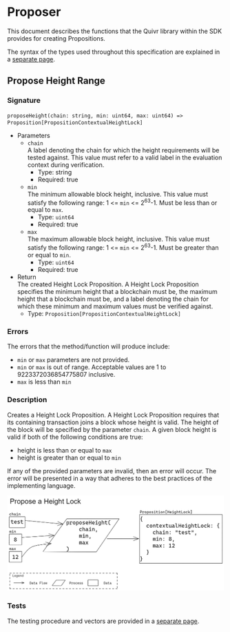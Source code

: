 # Proposer

This document describes the functions that the Quivr library within the SDK provides for creating Propositions. 

The syntax of the types used throughout this specification are explained in a [separate page](../../Overview/Types.md).

## Propose Height Range

### Signature

```
proposeHeight(chain: string, min: uint64, max: uint64) => Proposition[PropositionContextualHeightLock]
```

* Parameters
  * `chain`  
  A label denoting the chain for which the height requirements will be tested against. This value must refer to a valid label in the evaluation context during verification. 
    * Type: string
    * Required: true
  * `min`  
  The minimum allowable block height, inclusive. This value must satisfy the following range: 1 <= `min` <= 2<sup>63</sup>-1. Must be less than or equal to `max`.
    * Type: `uint64`
    * Required: true
  * `max`  
  The maximum allowable block height, inclusive. This value must satisfy the following range: 1 <= `min` <= 2<sup>63</sup>-1. Must be greater than or equal to `min`.
    * Type: `uint64`
    * Required: true
* Return  
The created Height Lock Proposition. A Height Lock Proposition specifies the minimum height that a blockchain must be, the maximum height that a blockchain must be, and a label denoting the chain for which these minimum and maximum values must be verified against. 
  * Type: `Proposition[PropositionContextualHeightLock]`

### Errors

The errors that the method/function will produce include:

* `min` or `max` parameters are not provided.
* `min` or `max` is out of range. Acceptable values are 1 to 9223372036854775807 inclusive.
* `max` is less than `min`

### Description

Creates a Height Lock Proposition. A Height Lock Proposition requires that its containing transaction joins a block whose height is valid. The height of the block will be specified by the parameter `chain`. A given block height is valid if both of the following conditions are true:

* height is less than or equal to `max`
* height is greater than or equal to `min`

If any of the provided parameters are invalid, then an error will occur. The error will be presented in a way that adheres to the best practices of the implementing language.

![diagram](./assets/Proposer_proposeHeight.png)

### Tests

The testing procedure and vectors are provided in a [separate page](ProposerTests.md#propose-height-range-tests).